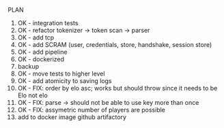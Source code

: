 PLAN
1. OK - integration tests
2. OK - refactor tokenizer -> token scan -> parser
3. OK - add tcp
4. OK - add SCRAM (user, credentials, store, handshake, session store)
5. OK - add pipeline
6. OK - dockerized
7. backup
8. OK - move tests to higher level
9. OK - add atomicity to saving logs
10. OK - FIX: order by elo asc; works but should throw since it needs to be Elo not elo
11. OK - FIX: parse -> should not be able to use key more than once
13. OK - FIX: assymetric number of players are possible
14. add to docker image github artifactory 